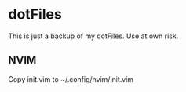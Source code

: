 # dotFiles

This is just a backup of my dotFiles. Use at own risk.

## NVIM

Copy init.vim to ~/.config/nvim/init.vim
